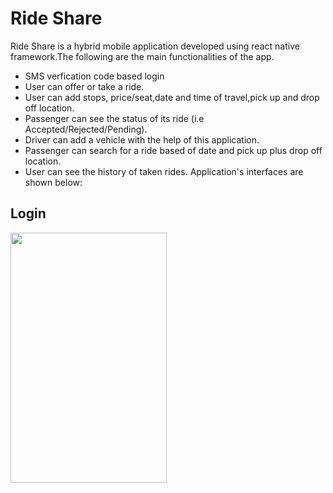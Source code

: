 # Ride Share
Ride Share is a hybrid mobile application developed using react native framework.The following are the main functionalities of the app.

- SMS verfication code based login
- User can offer or take a ride.
- User can add stops, price/seat,date and time of travel,pick up and drop off location.
- Passenger can see the status of its ride (i.e Accepted/Rejected/Pending).
- Driver can add a vehicle with the help of this application.
- Passenger can search for a ride based of date and pick up plus drop off location.
- User can see the history of taken rides.
Application's interfaces are shown below:
## Login
<img src="https://user-images.githubusercontent.com/18638795/52402638-9dcfd980-2ae6-11e9-8fe1-585a85fa869c.jpeg" height="400" width="250">
